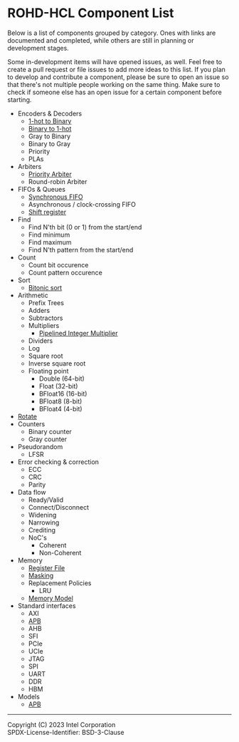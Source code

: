
# ROHD-HCL Component List

Below is a list of components grouped by category. Ones with links are documented and completed, while others are still in planning or development stages.

Some in-development items will have opened issues, as well. Feel free to create a pull request or file issues to add more ideas to this list. If you plan to develop and contribute a component, please be sure to open an issue so that there's not multiple people working on the same thing. Make sure to check if someone else has an open issue for a certain component before starting.

- Encoders & Decoders
  - [1-hot to Binary](./components/onehot.md)
  - [Binary to 1-hot](./components/onehot.md)
  - Gray to Binary
  - Binary to Gray
  - Priority
  - PLAs
- Arbiters
  - [Priority Arbiter](./components/arbiter.md#priority-arbiter)
  - Round-robin Arbiter
- FIFOs & Queues
  - [Synchronous FIFO](./components/fifo.md)
  - Asynchronous / clock-crossing FIFO
  - [Shift register](./shift_register.md)
- Find
  - Find N'th bit (0 or 1) from the start/end
  - Find minimum
  - Find maximum
  - Find N'th pattern from the start/end
- Count
  - Count bit occurence
  - Count pattern occurence
- Sort
  - [Bitonic sort](./components/sort.md#bitonic-sort)
- Arithmetic
  - Prefix Trees
  - Adders
  - Subtractors
  - Multipliers
    - [Pipelined Integer Multiplier](./components/multiplier.md#carry-save-multiplier)
  - Dividers
  - Log
  - Square root
  - Inverse square root
  - Floating point
    - Double (64-bit)
    - Float (32-bit)
    - BFloat16 (16-bit)
    - BFloat8 (8-bit)
    - BFloat4 (4-bit)
- [Rotate](./components/rotate.md)
- Counters
  - Binary counter
  - Gray counter
- Pseudorandom
  - LFSR
- Error checking & correction
  - ECC
  - CRC
  - Parity
- Data flow
  - Ready/Valid
  - Connect/Disconnect
  - Widening
  - Narrowing
  - Crediting
  - NoC's
    - Coherent
    - Non-Coherent
- Memory
  - [Register File](./components/memory.md#register-files)
  - [Masking](./components/memory.md#masks)
  - Replacement Policies
    - LRU
  - [Memory Model](./components/memory.md#memory-models)
- Standard interfaces
  - AXI
  - [APB](./components/standard_interfaces.md#apb)
  - AHB
  - SFI
  - PCIe
  - UCIe
  - JTAG
  - SPI
  - UART
  - DDR
  - HBM
- Models
  - [APB](./components/apb_bfm.md)

----------------

Copyright (C) 2023 Intel Corporation  
SPDX-License-Identifier: BSD-3-Clause
